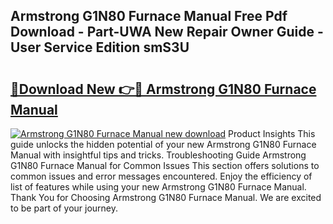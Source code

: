 ## Armstrong G1N80 Furnace Manual Free Pdf Download - Part-UWA New Repair Owner Guide - User Service Edition smS3U

# <h2><a href="http://bc52318.oget.top/?id=Armstrong+G1N80+Furnace+Manual">🔗Download New 👉🔴 Armstrong G1N80 Furnace Manual</a></h2>

[![Armstrong G1N80 Furnace Manual new download](https://i.imgur.com/5g1atiW.png)](http://bc52318.oget.top/?id=Armstrong+G1N80+Furnace+Manual)
Product Insights This guide unlocks the hidden potential of your new Armstrong G1N80 Furnace Manual with insightful tips and tricks. Troubleshooting Guide Armstrong G1N80 Furnace Manual for Common Issues This section offers solutions to common issues and error messages encountered. Enjoy the efficiency of list of features while using your new Armstrong G1N80 Furnace Manual. Thank You for Choosing Armstrong G1N80 Furnace Manual. We are excited to be part of your journey.
